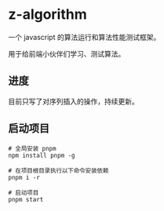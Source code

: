 # z-algorithm
一个 javascript 的算法运行和算法性能测试框架。

用于给前端小伙伴们学习、测试算法。
## 进度
目前只写了对序列插入的操作，持续更新。

## 启动项目
~~~shell
# 全局安装 pnpm
npm install pnpm -g

# 在项目根目录执行以下命令安装依赖
pnpm i -r

# 启动项目
pnpm start
~~~